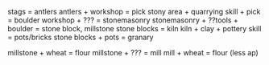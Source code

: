 stags = antlers
antlers + workshop = pick
stony area + quarrying skill + pick = boulder
workshop + ??? = stonemasonry
stonemasonry + ??tools + boulder = stone block, millstone
stone blocks = kiln
kiln + clay + pottery skill = pots/bricks
stone blocks + pots = granary

millstone + wheat = flour
millstone + ??? = mill
mill + wheat = flour (less ap)
